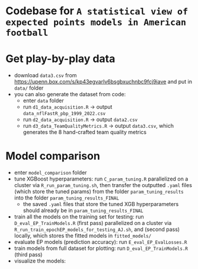 
# Codebase for `A statistical view of expected points models in American football`

# Get play-by-play data
* download `data3.csv` from https://upenn.box.com/s/kp43egvarlv6bsgbxuchnbc9fcj9iave and put in `data/` folder
* you can also generate the dataset from code:
  * enter `data` folder
  * run `d1_data_acquisition.R` -> output `data_nflFastR_pbp_1999_2022.csv`
  * run `d2_data_acquisition.R` -> output `data2.csv`
  * run `d3_data_TeamQualityMetrics.R` -> output `data3.csv`, which generates the 8 hand-crafted team quality metrics 

# Model comparison
* enter `model_comparison` folder
* tune XGBoost hyperparameters: run `C_param_tuning.R` parallelized on a cluster via `R_run_param_tuning.sh`, then transfer the outputted `.yaml` files (which store the tuned params) from the folder `param_tuning_results` into the folder `param_tuning_results_FINAL`
  * the saved `.yaml` files that store the tuned XGB hyperparameters should already be in `param_tuning_results_FINAL`
* train all the models on the training set for testing: run `D_eval_EP_TrainModels.R` (first pass) parallelized on a cluster via `R_run_train_epochEP_models_for_testing_AJ.sh`, and (second pass) locally, which stores the fitted models in `fitted_models/`
* evaluate EP models (prediction accuracy): run `E_eval_EP_EvalLosses.R` 
* train models from full dataset for plotting: run `D_eval_EP_TrainModels.R` (third pass)
* visualize the models: 

<!--
* train and save models on the full dataset: `FIXME`
* for the catalytic modeling results on local machine: set params in `eval_EP_Header.R`, train in `eval_EP_TrainModels.R`, and eval in `eval_EP_EvalLosses.R` 
 

# Plots/visualizations
* enter `plotting` folder
* run `A_plot_EP.R` to visualize EP models
    * Before visualizing XGB models, need to train and save full XGBoost models via `model_comparison/train_full_models.R`; some of these models should already be saved in the Github
* run `A_plot_team_quality.R` to visualize our hand-crafted team quality metrics
* run `A_plot_selection_bias.R` to visualize selection bias induced by not adjusting for team quality
* run `A_plot_summary_stats.R` to visualize some data summary statistics
-->

